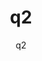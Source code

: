 ---
  audience: "high_school"
  author: "q2"
  description: "hello%3Cbr/%3E%3Cbr/%3E%20&#39;%C3%A1&#39;,%20&#39;%C3%A9,&#39;%20&#39;%C3%AD&#39;,%20&#39;%C3%B3&#39;,%20&#39;%C3%BA%20...%3Cbr/%3E%3Cbr/%3Eparagraph%203"
  difficulty: "beginner"
  date_posted: "2023-07-17"
  osm_username: "q2"
  filename: "1689609839355-demo.pdf"
  group: ""
  layout: "project"
  preparation_time: "more_than_one_day"
  project_time: "one_day"
  tags: "Environmental,Cities%20and%20Urban%20Land%20Use"
  thumbnail: "1689609835466-cat.png"
  title: "q2"
  type: "desktop"
  url: "2023-07-17-30893"

---